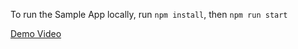 To run the Sample App locally, run
`npm install`, then `npm run start`

[Demo Video](http://recordit.co/3VC1VjPpM8)